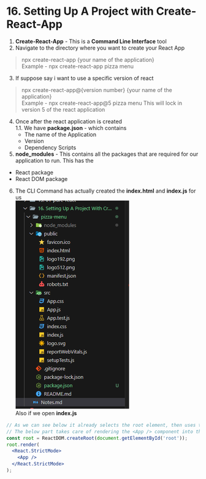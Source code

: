 # 16. Setting Up A Project with Create-React-App

1. **Create-React-App** - This is a **Command Line Interface** tool
2. Navigate to the directory where you want to create your React App
> npx create-react-app {your name of the application}  
> Example - npx create-react-app pizza menu 
3. If suppose say i want to use a specific version of react 
> npx create-react-app@{version number} {your name of the application}    
> Example - npx create-react-app@5 pizza menu
> This will lock in version 5 of the react application
4. Once after the react application is created  
  1.1. We have **package.json** - which contains 
    * The name of the Application
    * Version
    * Dependency Scripts
5. **node_modules** - This contains all the packages that are required for our application to run. This has the
  * React package
  * React DOM package
6. The CLI Command has actually created the **index.html** and **index.js** for us   
![Folder Structure](./images/1.Project_Structure.png)  
Also if we open **index.js**
```jsx
// As we can see below it already selects the root element, then uses the createRoot method from the ReactDOM library
// The below part takes care of rendering the <App /> component into the DOM
const root = ReactDOM.createRoot(document.getElementById('root'));
root.render(
  <React.StrictMode>
    <App />
  </React.StrictMode>
);
```